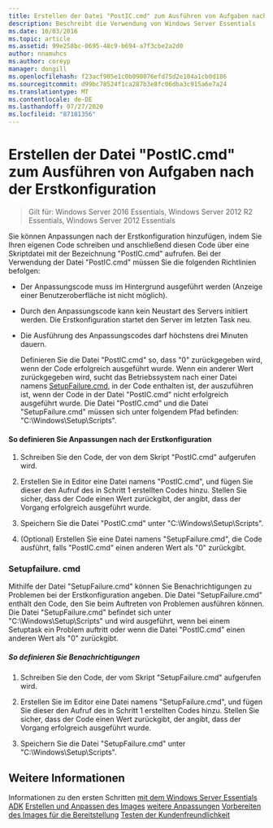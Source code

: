 ```yaml
---
title: Erstellen der Datei "PostIC.cmd" zum Ausführen von Aufgaben nach der Erstkonfiguration
description: Beschreibt die Verwendung von Windows Server Essentials
ms.date: 10/03/2016
ms.topic: article
ms.assetid: 99e258bc-0695-48c9-b694-a7f3cbe2a2d0
author: nnamuhcs
ms.author: coreyp
manager: dongill
ms.openlocfilehash: f23acf905e1c0b090076efd75d2e104a1cb0d186
ms.sourcegitcommit: d99bc78524f1ca287b3e8fc06dba3c915a6e7a24
ms.translationtype: MT
ms.contentlocale: de-DE
ms.lasthandoff: 07/27/2020
ms.locfileid: "87181356"
---
```

# <a name="create-the-posticcmd-file-for-running-post-initial-configuration-tasks"></a>Erstellen der Datei "PostIC.cmd" zum Ausführen von Aufgaben nach der Erstkonfiguration

>Gilt für: Windows Server 2016 Essentials, Windows Server 2012 R2 Essentials, Windows Server 2012 Essentials

Sie können Anpassungen nach der Erstkonfiguration hinzufügen, indem Sie Ihren eigenen Code schreiben und anschließend diesen Code über eine Skriptdatei mit der Bezeichnung "PostIC.cmd" aufrufen. Bei der Verwendung der Datei "PostIC.cmd" müssen Sie die folgenden Richtlinien befolgen:

- Der Anpassungscode muss im Hintergrund ausgeführt werden (Anzeige einer Benutzeroberfläche ist nicht möglich).

- Durch den Anpassungscode kann kein Neustart des Servers initiiert werden. Die Erstkonfiguration startet den Server im letzten Task neu.

- Die Ausführung des Anpassungscodes darf höchstens drei Minuten dauern.

  Definieren Sie die Datei "PostIC.cmd" so, dass "0" zurückgegeben wird, wenn der Code erfolgreich ausgeführt wurde. Wenn ein anderer Wert zurückgegeben wird, sucht das Betriebssystem nach einer Datei namens [SetupFailure.cmd](Create-the-PostIC.cmd-File-for-Running-Post-Initial-Configuration-Tasks.md#BKMK_SetupFailure), in der Code enthalten ist, der auszuführen ist, wenn der Code in der Datei "PostIC.cmd" nicht erfolgreich ausgeführt wurde. Die Datei "PostIC.cmd" und die Datei "SetupFailure.cmd" müssen sich unter folgendem Pfad befinden: "C:\Windows\Setup\Scripts".

#### <a name="to-define-post-initial-configuration-customizations"></a>So definieren Sie Anpassungen nach der Erstkonfiguration

1.  Schreiben Sie den Code, der von dem Skript "PostIC.cmd" aufgerufen wird.

2.  Erstellen Sie in Editor eine Datei namens "PostIC.cmd", und fügen Sie dieser den Aufruf des in Schritt 1 erstellten Codes hinzu. Stellen Sie sicher, dass der Code einen Wert zurückgibt, der angibt, dass der Vorgang erfolgreich ausgeführt wurde.

3.  Speichern Sie die Datei "PostIC.cmd" unter "C:\Windows\Setup\Scripts".

4.  (Optional) Erstellen Sie eine Datei namens "SetupFailure.cmd", die Code ausführt, falls "PostIC.cmd" einen anderen Wert als "0" zurückgibt.

###  <a name="setupfailurecmd"></a><a name="BKMK_SetupFailure"></a>Setupfailure. cmd
 Mithilfe der Datei "SetupFailure.cmd" können Sie Benachrichtigungen zu Problemen bei der Erstkonfiguration angeben. Die Datei "SetupFailure.cmd" enthält den Code, den Sie beim Auftreten von Problemen ausführen können. Die Datei "SetupFailure.cmd" befindet sich unter "C:\Windows\Setup\Scripts" und wird ausgeführt, wenn bei einem Setuptask ein Problem auftritt oder wenn die Datei "PostIC.cmd" einen anderen Wert als "0" zurückgibt.

##### <a name="to-define-notifications"></a>So definieren Sie Benachrichtigungen

1.  Schreiben Sie den Code, der vom Skript "SetupFailure.cmd" aufgerufen wird.

2.  Erstellen Sie im Editor eine Datei namens "SetupFailure.cmd", und fügen Sie dieser den Aufruf des in Schritt 1 erstellten Codes hinzu. Stellen Sie sicher, dass der Code einen Wert zurückgibt, der angibt, dass der Vorgang erfolgreich ausgeführt wurde.

3.  Speichern Sie die Datei "SetupFailure.cmd" unter "C:\Windows\Setup\Scripts".

## <a name="see-also"></a>Weitere Informationen
 Informationen zu den ersten Schritten [mit dem Windows Server Essentials ADK](Getting-Started-with-the-Windows-Server-Essentials-ADK.md) [Erstellen und Anpassen des Images](Creating-and-Customizing-the-Image.md) [weitere Anpassungen](Additional-Customizations.md) [Vorbereiten des Images für die Bereitstellung](Preparing-the-Image-for-Deployment.md) [Testen der Kundenfreundlichkeit](Testing-the-Customer-Experience.md)